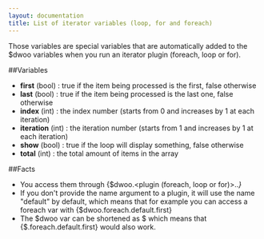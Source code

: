 ```yaml
---
layout: documentation
title: List of iterator variables (loop, for and foreach)
---
```


Those variables are special variables that are automatically added to the $dwoo variables when you run an iterator plugin (foreach, loop or for).

##Variables
* **first** (bool) : true if the item being processed is the first, false otherwise
* **last** (bool) : true if the item being processed is the last one, false otherwise
* **index** (int) : the index number (starts from 0 and increases by 1 at each iteration)
* **iteration** (int) : the iteration number (starts from 1 and increases by 1 at each iteration)
* **show** (bool) : true if the loop will display something, false otherwise
* **total** (int) : the total amount of items in the array

##Facts
* You access them through {$dwoo.<plugin (foreach, loop or for)>.<foreach name>.<var>}
* If you don't provide the name argument to a plugin, it will use the name "default" by default, which means that for example you can access a foreach var with {$dwoo.foreach.default.first}
* The $dwoo var can be shortened as $ which means that {$.foreach.default.first} would also work.